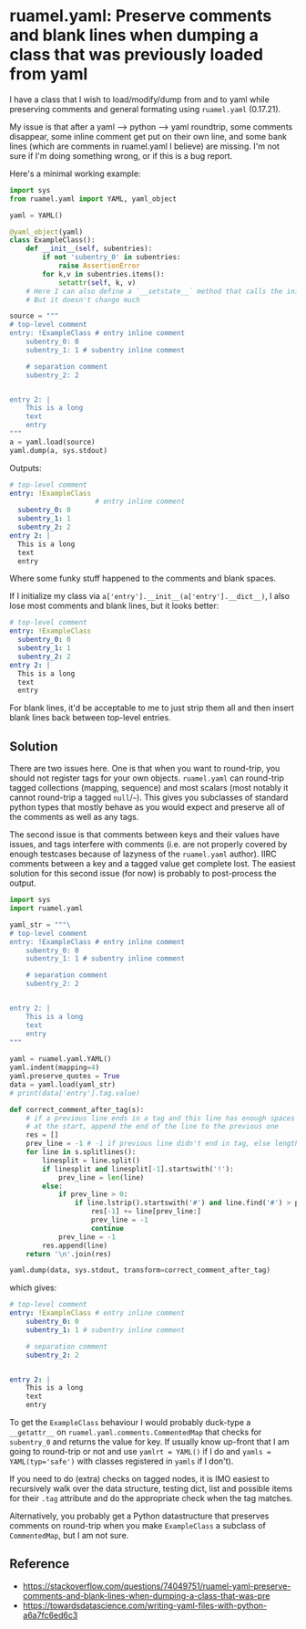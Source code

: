 
# ruamel.yaml: Preserve comments and blank lines when dumping a class that was previously loaded from yaml

I have a class that I wish to load/modify/dump from and to yaml while preserving comments and general formating using `ruamel.yaml` (0.17.21).

My issue is that after a yaml --> python --> yaml roundtrip, some comments disappear, some inline comment get put on their own line, and some bank lines (which are comments in ruamel.yaml I believe) are missing. I'm not sure if I'm doing something wrong, or if this is a bug report.

Here's a minimal working example:

```python
import sys
from ruamel.yaml import YAML, yaml_object

yaml = YAML()

@yaml_object(yaml)
class ExampleClass():
    def __init__(self, subentries):
        if not 'subentry_0' in subentries:
            raise AssertionError
        for k,v in subentries.items():
            setattr(self, k, v)
    # Here I can also define a `__setstate__` method that calls the init for me
    # But it doesn't change much

source = """
# top-level comment
entry: !ExampleClass # entry inline comment
    subentry_0: 0
    subentry_1: 1 # subentry inline comment

    # separation comment
    subentry_2: 2


entry 2: |
    This is a long
    text
    entry
"""
a = yaml.load(source)
yaml.dump(a, sys.stdout)

```

Outputs:

```yaml
# top-level comment
entry: !ExampleClass
                     # entry inline comment
  subentry_0: 0
  subentry_1: 1
  subentry_2: 2
entry 2: |
  This is a long
  text
  entry
```

Where some funky stuff happened to the comments and blank spaces.

If I initialize my class via `a['entry'].__init__(a['entry'].__dict__)`, I also lose most comments and blank lines, but it looks better:

```yaml
# top-level comment
entry: !ExampleClass
  subentry_0: 0
  subentry_1: 1
  subentry_2: 2
entry 2: |
  This is a long
  text
  entry

```

For blank lines, it'd be acceptable to me to just strip them all and then insert blank lines back between top-level entries.

## Solution

There are two issues here. One is that when you want to round-trip, you should not register tags for your own objects. `ruamel.yaml` can round-trip tagged collections (mapping, sequence) and most scalars (most notably it cannot round-trip a tagged `null`/`~`). This gives you subclasses of standard python types that mostly behave as you would expect and preserve all of the comments as well as any tags.

The second issue is that comments between keys and their values have issues, and tags interfere with comments (i.e. are not properly covered by enough testcases because of lazyness of the `ruamel.yaml` author). IIRC comments between a key and a tagged value get complete lost. The easiest solution for this second issue (for now) is probably to post-process the output.

```python
import sys
import ruamel.yaml

yaml_str = """\
# top-level comment
entry: !ExampleClass # entry inline comment
    subentry_0: 0
    subentry_1: 1 # subentry inline comment

    # separation comment
    subentry_2: 2


entry 2: |
    This is a long
    text
    entry
"""
    
yaml = ruamel.yaml.YAML()
yaml.indent(mapping=4)
yaml.preserve_quotes = True
data = yaml.load(yaml_str)
# print(data['entry'].tag.value)

def correct_comment_after_tag(s):
    # if a previous line ends in a tag and this line has enough spaces
    # at the start, append the end of the line to the previous one
    res = []
    prev_line = -1 # -1 if previous line didn't end in tag, else length of previous line
    for line in s.splitlines():
        linesplit = line.split()
        if linesplit and linesplit[-1].startswith('!'):
            prev_line = len(line)
        else:
            if prev_line > 0:
                if line.lstrip().startswith('#') and line.find('#') > prev_line:
                    res[-1] += line[prev_line:]
                    prev_line = -1
                    continue
            prev_line = -1
        res.append(line)
    return '\n'.join(res)

yaml.dump(data, sys.stdout, transform=correct_comment_after_tag)
```

which gives:

```yaml
# top-level comment
entry: !ExampleClass # entry inline comment
    subentry_0: 0
    subentry_1: 1 # subentry inline comment

    # separation comment
    subentry_2: 2


entry 2: |
    This is a long
    text
    entry
```

To get the `ExampleClass` behaviour I would probably duck-type a `__getattr__` on `ruamel.yaml.comments.CommentedMap` that checks for `subentry_0` and returns the value for key. If usually know up-front that I am going to round-trip or not and use `yamlrt = YAML()` if I do and `yamls = YAML(typ='safe')` with classes registered in `yamls` if I don't).

If you need to do (extra) checks on tagged nodes, it is IMO easiest to recursively walk over the data structure, testing dict, list and possible items for their `.tag` attribute and do the appropriate check when the tag matches.

Alternatively, you probably get a Python datastructure that preserves comments on round-trip when you make `ExampleClass` a subclass of `CommentedMap`, but I am not sure.

## Reference

- https://stackoverflow.com/questions/74049751/ruamel-yaml-preserve-comments-and-blank-lines-when-dumping-a-class-that-was-pre
- https://towardsdatascience.com/writing-yaml-files-with-python-a6a7fc6ed6c3


